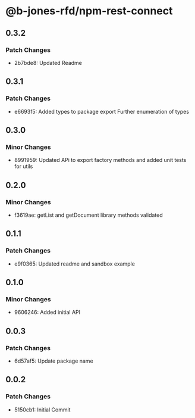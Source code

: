 # @b-jones-rfd/npm-rest-connect

## 0.3.2

### Patch Changes

- 2b7bde8: Updated Readme

## 0.3.1

### Patch Changes

- e6693f5: Added types to package export
  Further enumeration of types

## 0.3.0

### Minor Changes

- 8991959: Updated APi to export factory methods and added unit tests for utils

## 0.2.0

### Minor Changes

- f3619ae: getList and getDocument library methods validated

## 0.1.1

### Patch Changes

- e9f0365: Updated readme and sandbox example

## 0.1.0

### Minor Changes

- 9606246: Added initial API

## 0.0.3

### Patch Changes

- 6d57af5: Update package name

## 0.0.2

### Patch Changes

- 5150cb1: Initial Commit
